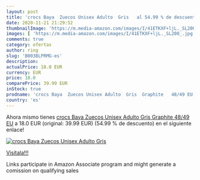 ```yaml
---
layout: post
title: 'crocs Baya  Zuecos Unisex Adulto  Gris   al 54.99 % de descuento'
date: 2020-11-21 21:29:52
thumbnailImage: 'https://m.media-amazon.com/images/I/41ETKXF+ljL._SL200_.jpg'
images: [ 'https://m.media-amazon.com/images/I/41ETKXF+ljL._SL200_.jpg' ]
comments: true
category: ofertas
author: ring
slug: 'B003BLPRMG-es'
description:
actualPrice: 18.0 EUR
currency: EUR
price: 18.0
comparePrice: 39.99 EUR
inStock: true
prodname: 'crocs Baya  Zuecos Unisex Adulto  Gris  Graphite   48/49 EU'
country: 'es'
---
```


Ahora mismo tienes [crocs Baya  Zuecos Unisex Adulto  Gris  Graphite   48/49 EU](https://www.amazon.es/dp/B003BLPRMG/?tag=tolees-21) a 18.0 EUR (original: 39.99 EUR) (54.99 %  de descuento) en el siguiente enlace!

[![crocs Baya  Zuecos Unisex Adulto  Gris  ](https://m.media-amazon.com/images/I/41ETKXF+ljL._SL200_.jpg)](https://www.amazon.es/dp/B003BLPRMG/?tag=tolees-21)

[Visítala!!!](https://www.amazon.es/dp/B003BLPRMG/?tag=tolees-21)

Links participate in Amazon Associate program and might generate a comission on qualifying sales
